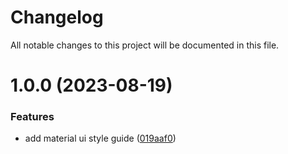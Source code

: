 # Changelog

All notable changes to this project will be documented in this file.

# 1.0.0 (2023-08-19)


### Features

* add material ui style guide ([019aaf0](https://github.com/YasminTeles/new-frontend/commit/019aaf0117972dbedd5c0dd3f7961acf0af69924))
